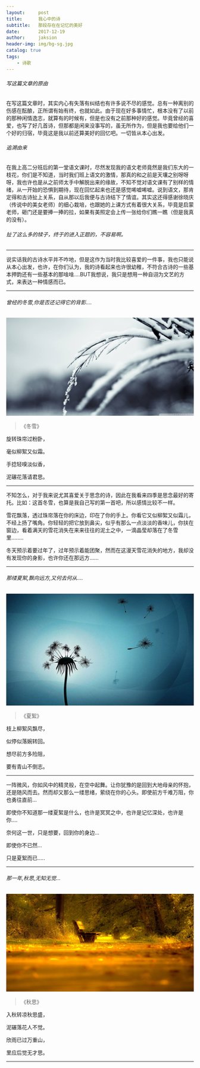 ```yaml
---
layout:     post
title:      我心中的诗
subtitle:   那段存在在记忆的美好
date:       2017-12-19
author:     jaksion
header-img: img/bg-sg.jpg
catalog: true
tags:
    - 诗歌
---
```

###### 写这篇文章的原由
在写这篇文章时，其实内心有失落有纠结也有许多说不尽的感觉。总有一种离别的伤感在酝酿，正所谓有始有终，也就如此。由于现在好多事情忙，根本没有了以前的那种闲情逸志，就算有的时候有，但是也没有之前那种好的感觉。毕竟曾经的喜爱，也写了好几首诗，但那都是闲来没事写的，虽无所作为，但是我也要给他们一个好的归宿，毕竟这是我以前还算美好的回忆吧。一切皆从本心出发。

###### 追溯由来
在我上高二分班后的第一堂语文课时，尽然发现我的语文老师竟然是我们东大的一枝花，你们是不知道，当时我们班上语文的激情，那真的和之前是天壤之别呀呀呀，我也许也是从之前师太手中解脱出来的缘故，不知不觉对语文课有了别样的情绪，从一开始的恐惧到期待，现在回忆起来也还是感觉唏嘘唏嘘。说到语文，那肯定得和古诗扯上关系，自从那以后我便与古诗结下了情谊。其实这还得感谢徐晓庆（传说中的美女老师）的细心栽培，也跟她的上课方式有着很大关系，毕竟是启蒙老师，砸门还是要捧一捧的拉，如果有美照定会上传一张给你们瞧一瞧（但是我真的没有）。
###### 扯了这么多的犊子，终于的进入正题的，不容易啊。
---
 说实话我的古诗水平并不咋地，但是这作为当时我比较喜爱的一件事，我也只能说从本心出发，也许，在你们认为，我的诗看起来也许很幼稚，不符合古诗的一些基本押韵还有一些基本的那啥啥....BUT我想说，我只是想用一种自诩为文艺的方式，来表达一种情感而已。

---
###### 曾经的冬雪,你是否还记得它的背影....
![image](https://raw.githubusercontent.com/jaksion/jaksion.github.io/master/img/sg-dx.jpg)

>  《冬雪》
 
 旋转珠帘过粉卧， 

 毫似柳絮又似霜。

 手捻轻嗅淡似香，

 泥碾花落请君思。

---
不知怎么，对于我来说尤其喜爱关于思念的诗，因此在我看来四季是思念最好的寄托。比如：这首冬雪，也算是我自己写的第一首吧，所以感情比较不一样。

雪花飘落，透过珠帘落在你的床边，印在了你的手上。你看它又似柳絮又似霜儿，不经上扬了嘴角。你轻轻的把它放到鼻尖，似乎有那么一点淡淡的香味儿，你扶在窗边，看着满天的雪花消失在来来往往的泥土之中，一滴晶莹却落在了冬雪里........

冬天预示着要过年了，过年预示着能团聚，然而在这漫天雪花消失的地方，我却没有发现你的身影，也许你还在那远方......

---
###### 那缕夏絮,飘向远方,又何去何从....
![image](https://raw.githubusercontent.com/jaksion/jaksion.github.io/master/img/sg-xx.jpg)

> 《夏絮》

枝上柳絮风飘尽，

似停似落婉转回。

想尽前方多险阻，

要有青山不倒志。


---
一阵微风，你如风中的精灵般，在空中起舞。让你犹豫的是回到大地母亲的怀抱，还是随风而去。然而却又那么一缕思绪，萦绕在你的心头。即使前方千难万阻，你也勇往直前...

即使你不知道那一缕夏絮是什么，也许是冥冥之中，也许是记忆深处，也许是你....

奈何这一世，只是想要，回到你的身边...

即使你不已然...

只是夏絮而已.....

---

###### 那一年,秋思,无知无觉...
![image](https://raw.githubusercontent.com/jaksion/jaksion.github.io/master/img/sg-qs.jpg)

> 《秋思》

入秋转凉秋思盛，

泥碾落花人不觉。

欣雨已过万重山，

里应后觉无才思。


---


